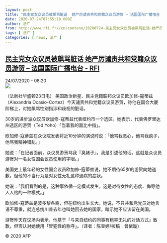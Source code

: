 ```yaml
---
layout: post
title: "民主党女众议员被飙骂脏话  她严厉谴责共和党籍众议员游贺 – 法国国际广播电台 - RFI"
date: 2020-07-24T07:55:18.000Z
author: 法广
from: http://www.rfi.fr//cn/contenu/20200724-民主党女众议员被飙骂脏话-她严厉谴责共和党籍众议员游贺
tags: [ 法广 ]
categories: [ news, 法广 ]
---
```

<!--1595577318000-->
[民主党女众议员被飙骂脏话  她严厉谴责共和党籍众议员游贺 – 法国国际广播电台 - RFI](http://www.rfi.fr//cn/contenu/20200724-%E6%B0%91%E4%B8%BB%E5%85%9A%E5%A5%B3%E4%BC%97%E8%AE%AE%E5%91%98%E8%A2%AB%E9%A3%99%E9%AA%82%E8%84%8F%E8%AF%9D-%E5%A5%B9%E4%B8%A5%E5%8E%89%E8%B0%B4%E8%B4%A3%E5%85%B1%E5%92%8C%E5%85%9A%E7%B1%8D%E4%BC%97%E8%AE%AE%E5%91%98%E6%B8%B8%E8%B4%BA)
------

<div>
<div>24/07/2020 - 08:20</div><img src="https://s.rfi.fr/media/display/09365b0e-cd7f-11ea-abac-005056bf87d6/w:310/p:16x9/int0005b.200724142004.jpg"><div class="t-content__body u-clearfix"><div class="m-interstitial"></div><p>（法新社华盛顿23日电）    美国政治新星、民主党籍联邦众议员欧加修-寇蒂兹（Alexandria Ocasio-Cortez）今天谴责共和党籍众议员游贺，称他在国会大厦阶梯上，对她飙骂性别指涉和歧视的脏话。</p><p>    30岁的进步派众议员欧加修-寇蒂兹代表纽约市一个选区。她表示，代表佛罗里达州选区的游贺（Ted Yoho）「当着我的面比中指」。</p><p>    欧加修-寇蒂兹在众议院发表将近10分钟的演说时说：「他骂我恶心，他骂我疯子，他骂我精神错乱。」</p><p>    她说：「在记者面前，众议员游贺骂我『臭婊子』，我是引述他的话。这就是众议员游贺对一名女性国会议员使用的字眼。」</p><p>    美国史上最年轻的女性国会议员欧加修-寇蒂兹说，她不期待65岁的游贺向她道歉，但他的不当行为是对女性无礼这种通病的症状。</p><p>    她说：「我们看到的是，这种事依循一定模式发生。这是对待女性的态度、侮辱他人人格的一种模式。」</p><p>    欧加修-寇蒂兹是波多黎各裔，但在纽约出生长大。她说，不只共和党党员对她言语不尊重，就连总统川普去年也叫她回去她的国家，暗示她不应该留在美国。</p><p>    游贺昨天在议场内表示，他基于「与来自纽约的同事有粗率无礼的对话方式」致歉，但否认对她使用「冒犯性的称呼」。（译者：陈昱婷/核稿：曾依璇）</p><p></p><p class="t-copyright">© 2020 AFP</p>        </div>
</div>

